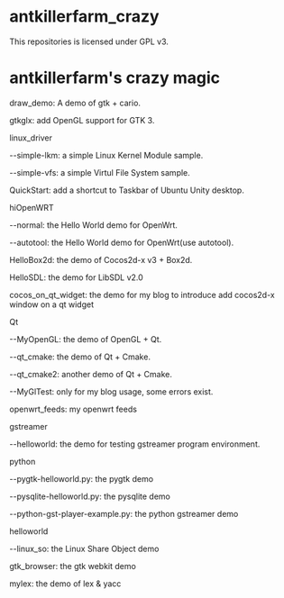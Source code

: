 antkillerfarm_crazy
===================

This repositories is licensed under GPL v3.

# antkillerfarm's crazy magic

draw_demo: A demo of gtk + cario.

gtkglx: add OpenGL support for GTK 3.

linux_driver

\-\-simple-lkm: a simple Linux Kernel Module sample.

\-\-simple-vfs: a simple Virtul File System sample.

QuickStart: add a shortcut to Taskbar of Ubuntu Unity desktop.

hiOpenWRT

\-\-normal: the Hello World demo for OpenWrt.

\-\-autotool: the Hello World demo for OpenWrt(use autotool).

HelloBox2d: the demo of Cocos2d-x v3 + Box2d.

HelloSDL: the demo for LibSDL v2.0

cocos_on_qt_widget: the demo for my blog to introduce add cocos2d-x window on a qt widget

Qt

\-\-MyOpenGL: the demo of OpenGL + Qt.

\-\-qt_cmake: the demo of Qt + Cmake.

\-\-qt_cmake2: another demo of Qt + Cmake.

\-\-MyGlTest: only for my blog usage, some errors exist.

openwrt_feeds: my openwrt feeds

gstreamer

\-\-helloworld: the demo for testing gstreamer program environment.

python

\-\-pygtk-helloworld.py: the pygtk demo

\-\-pysqlite-helloworld.py: the pysqlite demo

\-\-python-gst-player-example.py: the python gstreamer demo

helloworld

\-\-linux_so: the Linux Share Object demo

gtk_browser: the gtk webkit demo

mylex: the demo of lex & yacc
